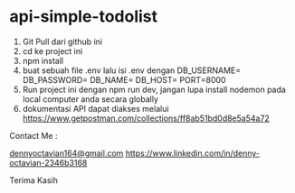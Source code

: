 # api-simple-todolist

1. Git Pull dari github ini
2. cd ke project ini
3. npm install
4. buat sebuah file .env lalu isi .env dengan
DB_USERNAME=
DB_PASSWORD=
DB_NAME=
DB_HOST=
PORT=8000
5. Run project ini dengan npm run dev, jangan lupa install nodemon pada local computer anda secara globally
6. dokumentasi API dapat diakses melalui https://www.getpostman.com/collections/ff8ab51bd0d8e5a54a72

Contact Me :

dennyoctavian164@gmail.com
https://www.linkedin.com/in/denny-octavian-2346b3168

Terima Kasih
